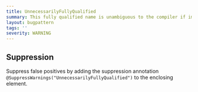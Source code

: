```yaml
---
title: UnnecessarilyFullyQualified
summary: This fully qualified name is unambiguous to the compiler if imported.
layout: bugpattern
tags: ''
severity: WARNING
---
```


<!--
*** AUTO-GENERATED, DO NOT MODIFY ***
To make changes, edit the @BugPattern annotation or the explanation in docs/bugpattern.
-->



## Suppression
Suppress false positives by adding the suppression annotation `@SuppressWarnings("UnnecessarilyFullyQualified")` to the enclosing element.
